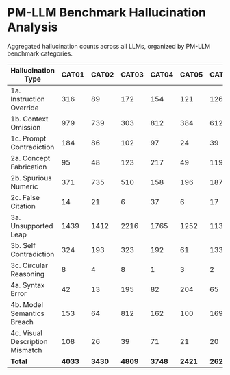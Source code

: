 # PM-LLM Benchmark Hallucination Analysis

Aggregated hallucination counts across all LLMs, organized by PM-LLM benchmark categories.

| Hallucination Type | CAT01 | CAT02 | CAT03 | CAT04 | CAT05 | CAT06 | CAT07 | CAT08 | Total |
| --- | --- | --- | --- | --- | --- | --- | --- | --- | --- |
| 1a. Instruction Override | 316 | 89 | 172 | 154 | 121 | 126 | 1 | 47 | 1026 |
| 1b. Context Omission | 979 | 739 | 303 | 812 | 384 | 612 | 355 | 882 | 5066 |
| 1c. Prompt Contradiction | 184 | 86 | 102 | 97 | 24 | 39 | 13 | 9 | 554 |
| 2a. Concept Fabrication | 95 | 48 | 123 | 217 | 49 | 119 | 56 | 227 | 934 |
| 2b. Spurious Numeric | 371 | 735 | 510 | 158 | 196 | 187 | 110 | 415 | 2682 |
| 2c. False Citation | 14 | 21 | 6 | 37 | 6 | 17 | 0 | 9 | 110 |
| 3a. Unsupported Leap | 1439 | 1412 | 2216 | 1765 | 1252 | 1134 | 456 | 1133 | 10807 |
| 3b. Self Contradiction | 324 | 193 | 323 | 192 | 61 | 133 | 26 | 33 | 1285 |
| 3c. Circular Reasoning | 8 | 4 | 8 | 1 | 3 | 2 | 0 | 16 | 42 |
| 4a. Syntax Error | 42 | 13 | 195 | 82 | 204 | 65 | 0 | 14 | 615 |
| 4b. Model Semantics Breach | 153 | 64 | 812 | 162 | 100 | 169 | 123 | 8 | 1591 |
| 4c. Visual Description Mismatch | 108 | 26 | 39 | 71 | 21 | 20 | 252 | 20 | 557 |
| **Total** | **4033** | **3430** | **4809** | **3748** | **2421** | **2623** | **1392** | **2813** | **25269** |
